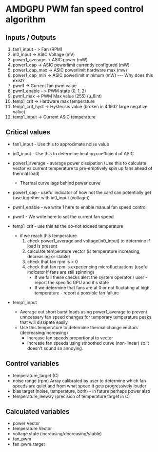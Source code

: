 # AMDGPU PWM fan speed control algorithm

## Inputs / Outputs
1. fan1_input - > Fan (RPM)
2. in0_input -> ASIC Voltage (mV)
3. power1_average -> ASIC power (mW)
4. power1_cap -> ASIC powerlimit currently configured (mW)
5. power1_cap_max -> ASIC powerlimit hardware max (mw)
6. power1_cap_min -> ASIC powerlimit minimum (mW)  --- Why does this exist?
7. pwm1 -> Current fan pwm value
8. pwm1_enable - > PWM state (0, 1, 2)
9. pwm1_max -> PWM Max value (255) (u_8int)
10. temp1_crit -> Hardware max temperature
11. temp1_crit_hyst -> Hysterisis value (broken in 4.19.12 large negative value)
12. temp1_input -> Current ASIC temperature

## Critical values
* fan1_input - Use this to approximate noise value
* in0_input - Use this to determine heating coefficient of ASIC
* power1_average - average power dissipation (Use this to calculate vector vs current temperature to pre-emptively spin up fans ahead of thermal load)
    * Thermal curve lags behind power curve
* power1_cap - useful indicator of how hot the card can potentially get (use together with in0_input (voltage))


* pwm1_enable - we write 1 here to enable manual fan speed control
* pwm1 - We write here to set the current fan speed

* temp1_crit - use this as the do-not exceed temperature
    * if we reach this temperature 
        1. check power1_average and voltage(in0_input) to determine if load is present
        2. calculate temperature vector (is temperature increasing, decreasing or stable)
        3. check that fan rpm is > 0
        4. check that fan rpm is experiencing microfluctuations (useful indicator if fans are still spinning)
            * If we fail these checks alert the system operator / user - report the specific GPU and it's state
            * If we determine that fans are at 0 or not fluctating at high temperature - report a possible fan failure
* temp1_input
    * Average out short burst loads using power1_average to prevent unncessary fan speed changes for temporary temperature peaks that will dissipate easily
    * Use this temperature to determine thermal change vectors (decreasing/increasing)
        * Increase fan speeds proportional to vector
        * Increase fan speeds using smoothed curve (non-linear) so it doesn't sound so annoying.

## Control variables

* temperature_target (C)
* noise range (rpm)
    Array calibrated by user to determine which fan speeds are quiet and from what speed it gets progressively louder
* bias target (noise, temperature, both) - in future perhaps power also
* temperature_leeway (precision of temperature target in C) 

## Calculated variables

* power Vector
* temperature Vector
* voltage state (increasing/decreasing/stable)
* fan_pwm
* fan_pwm_target
